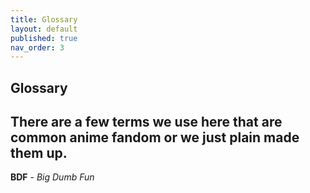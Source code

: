 ```yaml
---
title: Glossary
layout: default
published: true
nav_order: 3
---
```

## Glossary

There are a few terms we use here that are common anime fandom or we just plain made them up. 
---
**BDF** - *Big Dumb Fun* 